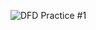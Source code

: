 ![DFD Practice #1](https://cloud.githubusercontent.com/assets/25017728/22666188/4656f688-ec7d-11e6-8748-4df35da8196e.PNG)
